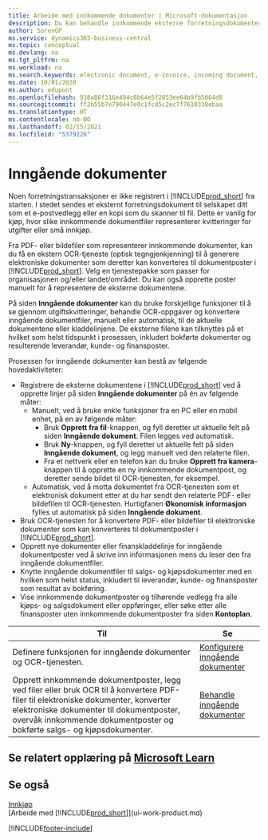 ```yaml
---
title: Arbeide med innkommende dokumenter | Microsoft-dokumentasjon
description: Du kan behandle innkommende eksterne forretningsdokumenter, for eksempel kvitteringer eller PDF-filer, behandle OCR-oppgaver og konvertere filer til elektroniske dokumenter og poster.
author: SorenGP
ms.service: dynamics365-business-central
ms.topic: conceptual
ms.devlang: na
ms.tgt_pltfrm: na
ms.workload: na
ms.search.keywords: electronic document, e-invoice, incoming document, OCR, ecommerce, document exchange, import invoice
ms.date: 10/01/2020
ms.author: edupont
ms.openlocfilehash: 938a86f316e494c0b64e5f2853ee64b9fb5064d8
ms.sourcegitcommit: ff2b55b7e790447e0c1fcd5c2ec7f7610338ebaa
ms.translationtype: HT
ms.contentlocale: nb-NO
ms.lasthandoff: 02/15/2021
ms.locfileid: "5379226"
---
```

# <a name="incoming-documents"></a>Inngående dokumenter

Noen forretningstransaksjoner er ikke registrert i [!INCLUDE[prod_short](includes/prod_short.md)] fra starten. I stedet sendes et eksternt forretningsdokument til selskapet ditt som et e-postvedlegg eller en kopi som du skanner til fil. Dette er vanlig for kjøp, hvor slike innkommende dokumentfiler representerer kvitteringer for utgifter eller små innkjøp.

Fra PDF- eller bildefiler som representerer innkommende dokumenter, kan du få en ekstern OCR-tjeneste (optisk tegngjenkjenning) til å generere elektroniske dokumenter som deretter kan konverteres til dokumentposter i [!INCLUDE[prod_short](includes/prod_short.md)]. Velg en tjenestepakke som passer for organisasjonen og/eller landet/området. Du kan også opprette poster manuelt for å representere de eksterne dokumentene.  

På siden **Inngående dokumenter** kan du bruke forskjellige funksjoner til å se gjennom utgiftskvitteringer, behandle OCR-oppgaver og konvertere inngående dokumentfiler, manuelt eller automatisk, til de aktuelle dokumentene eller kladdelinjene. De eksterne filene kan tilknyttes på et hvilket som helst tidspunkt i prosessen, inkludert bokførte dokumenter og resulterende leverandør, kunde- og finansposter.

Prosessen for inngående dokumenter kan bestå av følgende hovedaktiviteter:

* Registrere de eksterne dokumentene i [!INCLUDE[prod_short](includes/prod_short.md)] ved å opprette linjer på siden **Inngående dokumenter** på én av følgende måter:
  * Manuelt, ved å bruke enkle funksjoner fra en PC eller en mobil enhet, på en av følgende måter:
    * Bruk **Opprett fra fil**-knappen, og fyll deretter ut aktuelle felt på siden **Inngående dokument**. Filen legges ved automatisk.  
    * Bruk **Ny**-knappen, og fyll deretter ut aktuelle felt på siden **Inngående dokument**, og legg manuelt ved den relaterte filen.
    * Fra et nettverk eller en telefon kan du bruke **Opprett fra kamera**-knappen til å opprette en ny innkommende dokumentpost, og deretter sende bildet til OCR-tjenesten, for eksempel.
  * Automatisk, ved å motta dokumentet fra OCR-tjenesten som et elektronisk dokument etter at du har sendt den relaterte PDF- eller bildefilen til OCR-tjenesten. Hurtigfanen **Økonomisk informasjon** fylles ut automatisk på siden **Inngående dokument**.
* Bruk OCR-tjenesten for å konvertere PDF- eller bildefiler til elektroniske dokumenter som kan konverteres til dokumentposter i [!INCLUDE[prod_short](includes/prod_short.md)].
* Opprett nye dokumenter eller finanskladdelinje for inngående dokumentposter ved å skrive inn informasjonen mens du leser den fra inngående dokumentfiler.
* Knytte inngående dokumentfiler til salgs- og kjøpsdokumenter med en hvilken som helst status, inkludert til leverandør, kunde- og finansposter som resultat av bokføring.
* Vise innkommende dokumentposter og tilhørende vedlegg fra alle kjøps- og salgsdokument eller oppføringer, eller søke etter alle finansposter uten innkommende dokumentposter fra siden **Kontoplan**.

| Til | Se |
| --- | --- |
| Definere funksjonen for inngående dokumenter og OCR-tjenesten. |[Konfigurere inngående dokumenter](across-how-setup-income-documents.md) |
| Opprett innkommende dokumentposter, legg ved filer eller bruk OCR til å konvertere PDF-filer til elektroniske dokumenter, konverter elektroniske dokumenter til dokumentposter, overvåk innkommende dokumentposter og bokførte salgs- og kjøpsdokumenter. |[Behandle inngående dokumenter](across-process-income-documents.md) |

## <a name="see-related-training-at-microsoft-learn"></a>Se relatert opplæring på [Microsoft Learn](/learn/modules/incoming-documents-dynamics-365-business-central/index)

## <a name="see-also"></a>Se også

[Innkjøp](purchasing-manage-purchasing.md)  
[Arbeide med [!INCLUDE[prod_short](includes/prod_short.md)]](ui-work-product.md)  


[!INCLUDE[footer-include](includes/footer-banner.md)]